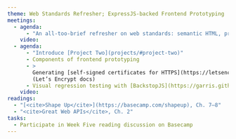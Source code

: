 ```yaml
---
theme: Web Standards Refresher; ExpressJS-backed Frontend Prototyping
meetings:
  - agenda:
      - "An all-too-brief refresher on web standards: semantic HTML, progressive enhancement (CSS & JS)"
    video:
  - agenda:
      - "Introduce [Project Two](projects/#project-two)"
      - Components of frontend prototyping
      - >
        Generating [self-signed certificates for HTTPS](https://letsencrypt.org/docs/certificates-for-localhost/)
        (Let’s Encrypt docs)
      - Visual regression testing with [BackstopJS](https://garris.github.io/BackstopJS/)
    video:
readings:
  - "[<cite>Shape Up</cite>](https://basecamp.com/shapeup), Ch. 7–8"
  - "<cite>Great Web APIs</cite>, Ch. 2"
tasks:
  - Participate in Week Five reading discussion on Basecamp
---
```

